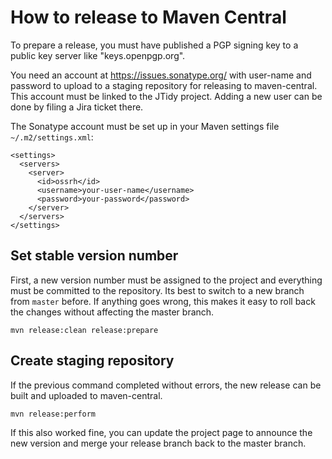 # How to release to Maven Central

To prepare a release, you must have published a PGP signing key to a public key server like "keys.openpgp.org".

You need an account at https://issues.sonatype.org/ with user-name and password to upload to a staging repository for 
releasing to maven-central. This account must be linked to the JTidy project. Adding a new user can be done by filing 
a Jira ticket there. 

The Sonatype account must be set up in your Maven settings file `~/.m2/settings.xml`:

```
<settings>
  <servers>
    <server>
      <id>ossrh</id>
      <username>your-user-name</username>
      <password>your-password</password>
    </server>
  </servers>
</settings>
```

## Set stable version number

First, a new version number must be assigned to the project and everything must be committed to the repository. Its 
best to switch to a new branch from `master` before. If anything goes wrong, this makes it easy to roll back the 
changes without affecting the master branch.  

```
mvn release:clean release:prepare
```

## Create staging repository

If the previous command completed without errors, the new release can be built and uploaded to maven-central.

```
mvn release:perform
```

If this also worked fine, you can update the project page to announce the new version and merge your release branch 
back to the master branch.
